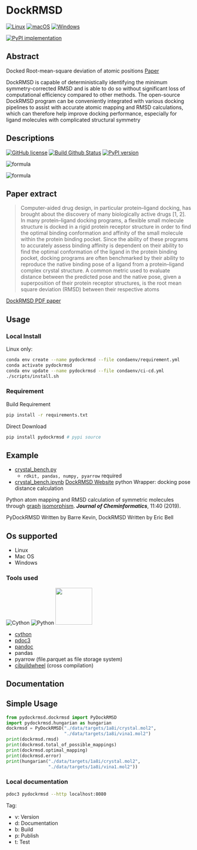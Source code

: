 # DockRMSD

[![Linux](https://svgshare.com/i/Zhy.svg)](https://svgshare.com/i/Zhy.svg)
[![macOS](https://svgshare.com/i/ZjP.svg)](https://svgshare.com/i/ZjP.svg)
[![Windows](https://svgshare.com/i/ZhY.svg)](https://svgshare.com/i/ZhY.svg)

[![PyPI implementation](https://img.shields.io/pypi/implementation/pydockrmsd.svg)](https://pypi.python.org/pypi/pydockrmsd/)

## Abstract

Docked Root-mean-square deviation of atomic positions [Paper](https://jcheminf.biomedcentral.com/articles/10.1186/s13321-019-0362-7)

DockRMSD is capable of deterministically identifying the minimum symmetry-corrected RMSD and is able to do so without significant loss of computational efficiency compared to other methods. The open-source DockRMSD program can be conveniently integrated with various docking pipelines to assist with accurate atomic mapping and RMSD calculations, which can therefore help improve docking performance, especially for ligand molecules with complicated structural symmetry

## Descriptions


[![GitHub license](https://img.shields.io/badge/license-EUPL-blue.svg)](https://raw.githubusercontent.com/herotc/hero-rotation/master/LICENSE) [![Build Github Status](https://github.com/neudinger/pyDockRMSD/workflows/Build%20pydockrmsd/badge.svg)](https://github.com/neudinger/pyDockRMSD/actions) [![PyPI version](https://badge.fury.io/py/pydockrmsd.svg)](https://badge.fury.io/py/pydockrmsd)

![formula](https://render.githubusercontent.com/render/math?math={\mathrm{RMSD}=\sqrt{\frac{1}{N}\sum_{i=1}^N\delta_i^2}})

<!-- $$
\mathrm{RMSD}=\sqrt{\frac{1}{N}\sum_{i=1}^N\delta_i^2}
$$ -->

![formula](https://render.githubusercontent.com/render/math?math={\mathrm{RMSD}(\mathbf{v},\mathbf{w})=\sqrt{\frac{1}{n}\sum_{i=1}^n\|vi-w_i\|^2}=\sqrt{\frac{1}{n}\sum{i=1}^n((v{ix}-w{ix})^2+(v{iy}-w{iy})^2+(v{iz}-w{iz})^2})})

<!-- $$
\mathrm{RMSD}(\mathbf{v}, \mathbf{w})
= \sqrt{\frac{1}{n}\sum_{i=1}^n \|v_i - w_i\|^2}
= \sqrt{\frac{1}{n} \sum_{i=1}^n ((v_{ix} - w_{ix})^2 + (v_{iy} - w_{iy})^2 + (v_{iz} - w_{iz})^2})
$$ -->

## Paper extract

> Computer-aided drug design, in particular protein–ligand docking, has brought about the discovery of many biologically active drugs [1, 2]. In many protein–ligand docking programs, a flexible small molecule structure is docked in a rigid protein receptor structure in order to find the optimal binding conformation and affinity of the small molecule within the protein binding pocket. Since the ability of these programs to accurately assess binding affinity is dependent on their ability to find the optimal conformation of the ligand in the protein binding pocket, docking programs are often benchmarked by their ability to reproduce the native binding pose of a ligand from a protein–ligand complex crystal structure. A common metric used to evaluate distance between the predicted pose and the native pose, given a superposition of their protein receptor structures, is the root mean square deviation (RMSD) between their respective atoms

[DockRMSD PDF paper](https://zhanglab.ccmb.med.umich.edu/DockRMSD/DockRMSD.pdf)

## Usage

### Local Install

Linux only:

```bash
conda env create --name pydockrmsd --file condaenv/requirement.yml
conda activate pydockrmsd
conda env update --name pydockrmsd --file condaenv/ci-cd.yml
./scripts/install.sh
```

### Requirement

Build Requirement

```bash
pip install -r requirements.txt
```

Direct Download

```bash
pip install pydockrmsd # pypi source
```

## Example

- [crystal_bench.py](https://github.com/neudinger/pyDockRMSD/blob/main/examples/crystal_bench.py)
  - `rdkit, pandas, numpy, pyarrow` required
- [crystal_bench.ipynb](https://github.com/neudinger/pyDockRMSD/blob/main/examples/crystal_bench.ipynb)
[DockRMSD Website](https://zhanglab.ccmb.med.umich.edu/DockRMSD/) python Wrapper: docking pose distance calculation

Python atom mapping and RMSD calculation of symmetric molecules through [graph](https://en.wikipedia.org/wiki/Graph_isomorphism) [isomorphism](https://en.wikipedia.org/wiki/Isomorphism). ___Journal of Cheminformatics___, 11:40 (2019).

PyDockRMSD Written by Barre Kevin, DockRMSD Written by Eric Bell

## Os supported

- Linux
- Mac OS
- Windows

### Tools used

![Cython](https://cython.readthedocs.io/en/latest/_static/cythonlogo.png) ![Python](https://www.python.org/static/img/python-logo.png)
<img src="https://pdoc3.github.io/pdoc/logo.png" width="100" height="100">

- [cython](https://cython.readthedocs.io/en/latest/)
- [pdoc3](https://pdoc3.github.io/pdoc/)
- [pandoc](https://pandoc.org/)
- pandas
- pyarrow (file.parquet as file storage system)
- [cibuildwheel](https://cibuildwheel.readthedocs.io/en/stable/) (cross compilation)

## Documentation

## Simple Usage

```python
from pydockrmsd.dockrmsd import PyDockRMSD
import pydockrmsd.hungarian as hungarian
dockrmsd = PyDockRMSD("./data/targets/1a8i/crystal.mol2",
                      "./data/targets/1a8i/vina1.mol2")
print(dockrmsd.rmsd)
print(dockrmsd.total_of_possible_mappings)
print(dockrmsd.optimal_mapping)
print(dockrmsd.error)
print(hungarian("./data/targets/1a8i/crystal.mol2",
                "./data/targets/1a8i/vina1.mol2"))
```

### Local documentation

```bash
pdoc3 pydockrmsd --http localhost:8080
```

Tag:

- v: Version
- d: Documentation
- b: Build
- p: Publish
- t: Test
